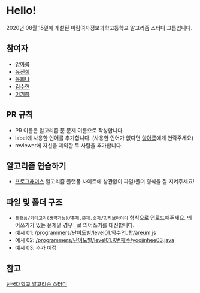 # Hello!
2020년 08월 15일에 개설된 미림여자정보과학고등학교 알고리즘 스터디 그룹입니다.

## 참여자
- [양아름](https://github.com/areumsheep)
- [유진희](https://github.com/yoojinhee03)
- [윤희나](https://github.com/yunwhite)
- [김수현](https://github.com/wander0220)
- [이기쁨](https://github.com/pppeum62)

## PR 규칙
- PR 이름은 알고리즘 푼 문제 이름으로 작성합니다.
- label에 사용한 언어를 추가합니다. (사용한 언어가 없다면 [양아름](https://github.com/areumsheep)에게 연락주세요)
- reviewer에 자신을 제외한 두 사람을 추가합니다.

## 알고리즘 연습하기
- [프로그래머스](https://programmers.co.kr/)
알고리즘 플랫폼 사이트에 상관없이 파일/폴더 형식을 잘 지켜주세요!

## 파일 및 폴더 구조
 - `플랫폼/카테고리(생략가능)/주제.문제.숫자/깃허브아이디` 형식으로 업로드해주세요. 띄어쓰기가 있는 문제일 경우 `_`로 띄어쓰기를 대신합니다.
  - 예시 01: [/programmers/난이도별/level01.약수의_합/areum.js](./programmers/난이도별/level01.약수의_합/areum.js)
  - 예시 02: [/programmers/난이도별/level01.K번째수/yoojinhee03.java](./programmers/난이도별/level01.K번째수/yoojinhee03.java)
  - 예시 03: 추가 예정
  
## 참고
[단국대학교 알고리즘 스터디](https://github.com/DKU-STUDY/Algorithm)
